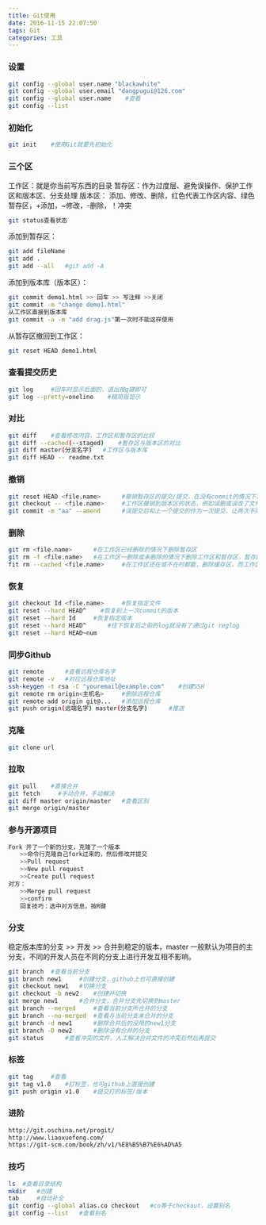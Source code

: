 ```yaml
---
title: Git使用
date: 2016-11-15 22:07:50
tags: Git
categories: 工具
---
```

### 设置
``` bash
git config --global user.name "blackawhite"
git config --global user.email "dangpugui@126.com"
git config --global user.name    #查看
git config --list
```
<!--more-->
### 初始化
``` bash
git init    #使用Git就要先初始化
```
### 三个区
工作区：就是你当前写东西的目录
暂存区：作为过度层、避免误操作、保护工作区和版本区、分支处理
版本区：
添加、修改、删除，红色代表工作区内容、绿色暂存区，+添加，~修改，-删除，！冲突
``` bash
git status查看状态
```
添加到暂存区：
``` bash
git add fileName
git add .
git add --all   #git add -A
```
添加到版本库（版本区）：
``` bash
git commit demo1.html >> 回车 >> 写注释 >>关闭
git commit -m "change demo1.html"
从工作区直接到版本库
git commit -a -m "add drag.js"第一次时不能这样使用
```
从暂存区撤回到工作区：
``` bash
git reset HEAD demo1.html
```
### 查看提交历史
``` bash
git log     #回车时显示后面的，退出按q键即可
git log --pretty=oneline    #精简版显示

```
### 对比
``` bash
git diff    #查看修改内容，工作区和暂存区的比较
git diff --cached(--staged)    #暂存区与版本区的对比
git diff master(分支名字)   #工作区与版本库
git diff HEAD -- readme.txt
```
### 撤销
``` bash
git reset HEAD <file.name>      #撤销暂存区的提交/提交，在没有commit的情况下，从新回到未add状态
git checkout -- <file.name>     #工作区撤销到版本区的状态，例如误删或误改了文件
git commit -m "aa" --amend      #误提交后和上一个提交的作为一次提交，让两次不同提交变成一次
```
### 删除
``` bash
git rm <file.name>      #在工作区已经删除的情况下删除暂存区
git rm -f <file.name>   #在工作区一删除或未删除的情况下删除工作区和暂存区，暂存区必须存在
fit rm --cached <file.name>     #在工作区还在或不在时都能，删除缓存区，而工作区不受影响
```
### 恢复
``` bash
git checkout Id <file.name>     #恢复指定文件
git reset --hard HEAD^    #恢复到上一次commit的版本
git reset --hard Id     #恢复指定版本
git reset --hard HEAD^      #往下恢复后之前的log就没有了通过git reglog
git reset --hard HEAD~num
```
### 同步Github
``` bash
git remote      #查看远程仓库名字
git remote -v   #对应远程仓库地址
ssh-keygen -t rsa -C "youremail@example.com"    #创建SSH
git remote rm origin<主机名>     #删除远程仓库
git remote add origin git@...   #添加远程仓库
git push origin(远端名字) master(分支名字)      #推送
```
### 克隆
``` bash
git clone url
```

### 拉取
``` bash
git pull    #直接合并
git fetch     #手动合并，手动解决
git diff master origin/master   #查看区别
git merge origin/master
```
### 参与开源项目
``` bash
Fork 开了一个新的分支，克隆了一个版本
　　>>命令行克隆自己fork过来的，然后修改并提交
　　>>Pull request
　　>>New pull request
　　>>Create pull request
对方：
　　>>Merge pull request
　　>>confirm
　　回复技巧：选中对方信息，按R键
```

### 分支
稳定版本库的分支 >> 开发  >>  合并到稳定的版本，master 一般默认为项目的主分支，不同的开发人员在不同的分支上进行开发互相不影响。

``` bash
git branch  #查看当前分支
git branch new1     #创建分支，github上也可直接创建
git checkout new1   #切换分支
git checkout -b new2    #创建并切换
git merge new1      #合并分支，合并分支先切换到master
git branch --merged     #查看当前分支所合并的分支
git branch --no-merged  #查看与当前分支未合并的分支
git branch -d new1      #删除合并后的没用的new1分支
git branch -D new2      #删除没有合并的分支
git status      #查看冲突的文件，人工解决合并文件的冲突后然后再提交
```
### 标签
``` bash
git tag		#查看
git tag v1.0 	#打标签，也可github上直接创建
git push origin v1.0 	#提交打的标签/版本
```
### 进阶
``` bash
http://git.oschina.net/progit/
http://www.liaoxuefeng.com/
https://git-scm.com/book/zh/v1/%E8%B5%B7%E6%AD%A5
```

### 技巧
``` bash
ls  #查看目录结构
mkdir   #创建
tab     #自动补全
git config --global alias.co checkout   #co等于checkout，设置别名
git config --list   #查看别名
```


